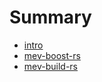 # Summary

- [intro](./introduction.md)
- [mev-boost-rs](./mev-boost-rs.md)
- [mev-build-rs](./mev-build-rs.md)
